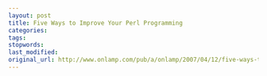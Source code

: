 ```yaml
---
layout: post
title: Five Ways to Improve Your Perl Programming
categories:
tags:
stopwords:
last_modified:
original_url: http://www.onlamp.com/pub/a/onlamp/2007/04/12/five-ways-to-improve-your-perl-programming.html
---
```


<!--more-->

